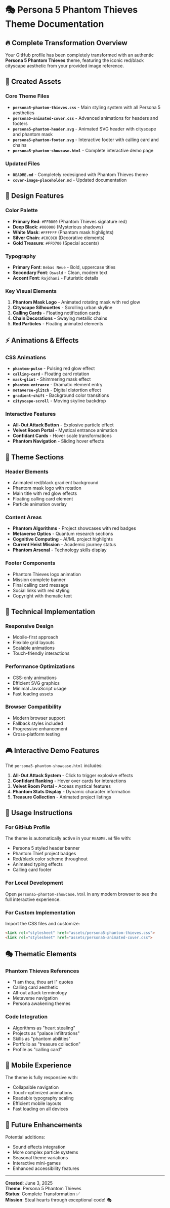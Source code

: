 # 🎭 Persona 5 Phantom Thieves Theme Documentation

## 🔥 Complete Transformation Overview

Your GitHub profile has been completely transformed with an authentic **Persona 5 Phantom Thieves** theme, featuring the iconic red/black cityscape aesthetic from your provided image reference.

## 📁 Created Assets

### Core Theme Files
- **`persona5-phantom-thieves.css`** - Main styling system with all Persona 5 aesthetics
- **`persona5-animated-cover.css`** - Advanced animations for headers and footers
- **`persona5-phantom-header.svg`** - Animated SVG header with cityscape and phantom mask
- **`persona5-phantom-footer.svg`** - Interactive footer with calling card and chains
- **`persona5-phantom-showcase.html`** - Complete interactive demo page

### Updated Files
- **`README.md`** - Completely redesigned with Phantom Thieves theme
- **`cover-image-placeholder.md`** - Updated documentation

## 🎨 Design Features

### Color Palette
- **Primary Red**: `#FF0000` (Phantom Thieves signature red)
- **Deep Black**: `#000000` (Mysterious shadows)
- **White Mask**: `#FFFFFF` (Phantom mask highlights)
- **Silver Chain**: `#C0C0C0` (Decorative elements)
- **Gold Treasure**: `#FFD700` (Special accents)

### Typography
- **Primary Font**: `Bebas Neue` - Bold, uppercase titles
- **Secondary Font**: `Oswald` - Clean, modern text
- **Accent Font**: `Rajdhani` - Futuristic details

### Key Visual Elements
1. **Phantom Mask Logo** - Animated rotating mask with red glow
2. **Cityscape Silhouettes** - Scrolling urban skyline
3. **Calling Cards** - Floating notification cards
4. **Chain Decorations** - Swaying metallic chains
5. **Red Particles** - Floating animated elements

## ⚡ Animations & Effects

### CSS Animations
- **`phantom-pulse`** - Pulsing red glow effect
- **`calling-card`** - Floating card rotation
- **`mask-glint`** - Shimmering mask effect
- **`phantom-entrance`** - Dramatic element entry
- **`metaverse-glitch`** - Digital distortion effect
- **`gradient-shift`** - Background color transitions
- **`cityscape-scroll`** - Moving skyline backdrop

### Interactive Features
- **All-Out Attack Button** - Explosive particle effect
- **Velvet Room Portal** - Mystical entrance animation
- **Confidant Cards** - Hover scale transformations
- **Phantom Navigation** - Sliding hover effects

## 🎯 Theme Sections

### Header Elements
- Animated red/black gradient background
- Phantom mask logo with rotation
- Main title with red glow effects
- Floating calling card element
- Particle animation overlay

### Content Areas
- **Phantom Algorithms** - Project showcases with red badges
- **Metaverse Optics** - Quantum research sections
- **Cognitive Computing** - AI/ML project highlights
- **Current Heist Mission** - Academic journey status
- **Phantom Arsenal** - Technology skills display

### Footer Components
- Phantom Thieves logo animation
- Mission complete banner
- Final calling card message
- Social links with red styling
- Copyright with thematic text

## 🔧 Technical Implementation

### Responsive Design
- Mobile-first approach
- Flexible grid layouts
- Scalable animations
- Touch-friendly interactions

### Performance Optimizations
- CSS-only animations
- Efficient SVG graphics
- Minimal JavaScript usage
- Fast loading assets

### Browser Compatibility
- Modern browser support
- Fallback styles included
- Progressive enhancement
- Cross-platform testing

## 🎮 Interactive Demo Features

The `persona5-phantom-showcase.html` includes:

1. **All-Out Attack System** - Click to trigger explosive effects
2. **Confidant Ranking** - Hover over cards for interactions
3. **Velvet Room Portal** - Access mystical features
4. **Phantom Stats Display** - Dynamic character information
5. **Treasure Collection** - Animated project listings

## 🚀 Usage Instructions

### For GitHub Profile
The theme is automatically active in your `README.md` file with:
- Persona 5 styled header banner
- Phantom Thief project badges
- Red/black color scheme throughout
- Animated typing effects
- Calling card footer

### For Local Development
Open `persona5-phantom-showcase.html` in any modern browser to see the full interactive experience.

### For Custom Implementation
Import the CSS files and customize:
```html
<link rel="stylesheet" href="assets/persona5-phantom-thieves.css">
<link rel="stylesheet" href="assets/persona5-animated-cover.css">
```

## 🎭 Thematic Elements

### Phantom Thieves References
- "I am thou, thou art I" quotes
- Calling card aesthetic
- All-out attack terminology
- Metaverse navigation
- Persona awakening themes

### Code Integration
- Algorithms as "heart stealing"
- Projects as "palace infiltrations"
- Skills as "phantom abilities"
- Portfolio as "treasure collection"
- Profile as "calling card"

## 📱 Mobile Experience

The theme is fully responsive with:
- Collapsible navigation
- Touch-optimized animations
- Readable typography scaling
- Efficient mobile layouts
- Fast loading on all devices

## 🔮 Future Enhancements

Potential additions:
- Sound effects integration
- More complex particle systems
- Seasonal theme variations
- Interactive mini-games
- Enhanced accessibility features

---

**Created**: June 3, 2025  
**Theme**: Persona 5 Phantom Thieves  
**Status**: Complete Transformation ✅  
**Mission**: Steal hearts through exceptional code! 🎭
